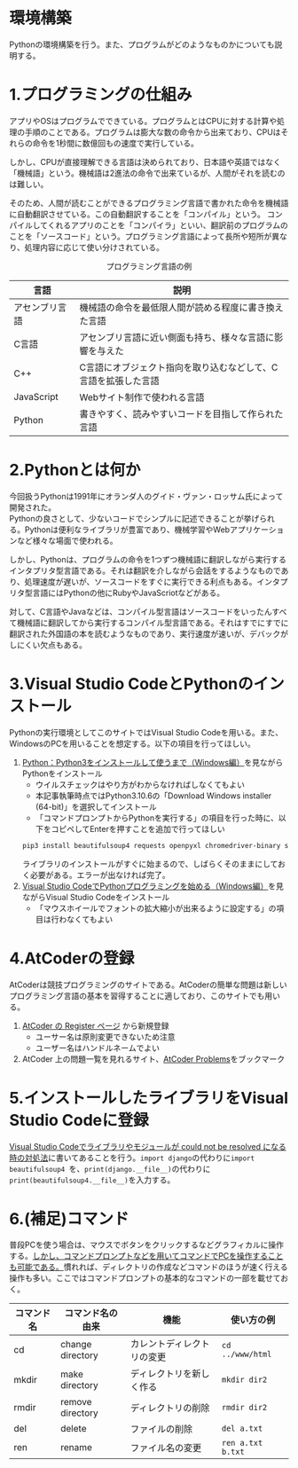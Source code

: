 # 環境構築
Pythonの環境構築を行う。また、プログラムがどのようなものかについても説明する。

# 1.プログラミングの仕組み
アプリやOSはプログラムでできている。プログラムとはCPUに対する計算や処理の手順のことである。プログラムは膨大な数の命令から出来ており、CPUはそれらの命令を1秒間に数億回もの速度で実行している。


しかし、CPUが直接理解できる言語は決められており、日本語や英語ではなく「機械語」という。機械語は2進法の命令で出来ているが、人間がそれを読むのは難しい。


そのため、人間が読むことができるプログラミング言語で書かれた命令を機械語に自動翻訳させている。この自動翻訳することを「コンパイル」という。 コンパイルしてくれるアプリのことを「コンパイラ」といい、翻訳前のプログラムのことを「ソースコード」という。プログラミング言語によって長所や短所が異なり、処理内容に応じて使い分けされている。

<div style="text-align: center;">
プログラミング言語の例
</div>

| 言語           | 説明                                                           | 
| -------------- | -------------------------------------------------------------- | 
| アセンブリ言語 | 機械語の命令を最低限人間が読める程度に書き換えた言語           | 
| C言語          | アセンブリ言語に近い側面も持ち、様々な言語に影響を与えた       | 
| C++            | C言語にオブジェクト指向を取り込むなどして、C言語を拡張した言語 | 
| JavaScript     | Webサイト制作で使われる言語                                    | 
| Python         | 書きやすく、読みやすいコードを目指して作られた言語             | 

# 2.Pythonとは何か
今回扱うPythonは1991年にオランダ人のグイド・ヴァン・ロッサム氏によって開発された。  
Pythonの良さとして、少ないコードでシンプルに記述できることが挙げられる。Pythonは便利なライブラリが豊富であり、機械学習やWebアプリケーションなど様々な場面で使われる。


しかし、Pythonは、プログラムの命令を1つずつ機械語に翻訳しながら実行するインタプリタ型言語である。それは翻訳を介しながら会話をするようなものであり、処理速度が遅いが、ソースコードをすぐに実行できる利点もある。インタプリタ型言語にはPythonの他にRubyやJavaScriotなどがある。


対して、C言語やJavaなどは、コンパイル型言語はソースコードをいったんすべて機械語に翻訳してから実行するコンパイル型言語である。それはすでにすでに翻訳された外国語の本を読むようなものであり、実行速度が速いが、デバックがしにくい欠点もある。
# 3.Visual Studio CodeとPythonのインストール
Pythonの実行環境としてこのサイトではVisual Studio Codeを用いる。また、WindowsのPCを用いることを想定する。以下の項目を行ってほしい。
1. [Python：Python3をインストールして使うまで（Windows編）](https://dianxnao.com/python3%e3%82%92%e3%82%a4%e3%83%b3%e3%82%b9%e3%83%88%e3%83%bc%e3%83%ab%e3%81%97%e3%81%a6%e4%bd%bf%e3%81%86%e3%81%be%e3%81%a7%ef%bc%88windows%e7%b7%a8%ef%bc%89/)を見ながらPythonをインストール
    - ウイルスチェックはやり方がわからなければしなくてもよい
    - 本記事執筆時点ではPython3.10.6の「Download Windows installer (64-bit)」を選択してインストール
    - 「コマンドプロンプトからPythonを実行する」の項目を行った時に、以下をコピペしてEnterを押すことを追加で行ってほしい  
     ```sh
     pip3 install beautifulsoup4 requests openpyxl chromedriver-binary selenium
     ```
     ライブラリのインストールがすぐに始まるので、しばらくそのままにしておく必要がある。エラーが出なければ完了。
2. [Visual Studio CodeでPythonプログラミングを始める（Windows編）](https://dianxnao.com/visual-studio-code%E3%81%A7python%E3%83%97%E3%83%AD%E3%82%B0%E3%83%A9%E3%83%9F%E3%83%B3%E3%82%B0%E3%82%92%E5%A7%8B%E3%82%81%E3%82%8B%EF%BC%88windows%E7%B7%A8%EF%BC%89/)を見ながらVisual Studio Codeをインストール
    - 「マウスホイールでフォントの拡大縮小が出来るように設定する」の項目は行わなくてもよい

# 4.AtCoderの登録
AtCoderは競技プログラミングのサイトである。AtCoderの簡単な問題は新しいプログラミング言語の基本を習得することに適しており、このサイトでも用いる。
1. [AtCoder の Register ページ](https://atcoder.jp/register) から新規登録
    - ユーサー名は原則変更できないため注意
    - ユーザー名はハンドルネームでよい
2. AtCoder 上の問題一覧を見れるサイト、[AtCoder Problems](https://kenkoooo.com/atcoder/#/table/)をブックマーク

# 5.インストールしたライブラリをVisual Studio Codeに登録
[Visual Studio Codeでライブラリやモジュールが could not be resolved になる時の対処法](https://startlab.jp/learning-python/vscode-settings/)に書いてあることを行う。` import django `の代わりに`import beautifulsoup4 `を、`print(django.__file__)`の代わりに`print(beautifulsoup4.__file__)`を入力する。

# 6.(補足)コマンド
普段PCを使う場合は、マウスでボタンをクリックするなどグラフィカルに操作する。[しかし、コマンドプロンプトなどを用いてコマンドでPCを操作することも可能である。](https://www.modis.co.jp/candidate/insight/column_28)慣れれば、ディレクトリの作成などコマンドのほうが速く行える操作も多い。ここではコマンドプロンプトの基本的なコマンドの一部を載せておく。

| コマンド名 | コマンド名の由来 | 機能                                         | 使い方の例                 |
| ---------- | ---------------- | -------------------------------------------- | ------------------------ |
| cd         | change directory | カレントディレクトリの変更                   | `cd ../www/html` |
|mkdir       | make directory   |ディレクトリを新しく作る                      | `mkdir dir2` |
|rmdir       | remove directory | ディレクトリの削除                           | `rmdir dir2`|
| del        | delete           | ファイルの削除                               | `del a.txt`  |
| ren       | rename            | ファイル名の変更                             | `ren a.txt b.txt`|
